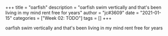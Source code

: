 +++
title = "oarfish"
description = "oarfish swim vertically and that's been living in my mind rent free for years"
author = "jc#3609"
date = "2021-01-15"
categories = ["Week 02: TODO"]
tags = []
+++

oarfish swim vertically and that's been living in my mind rent free for years
